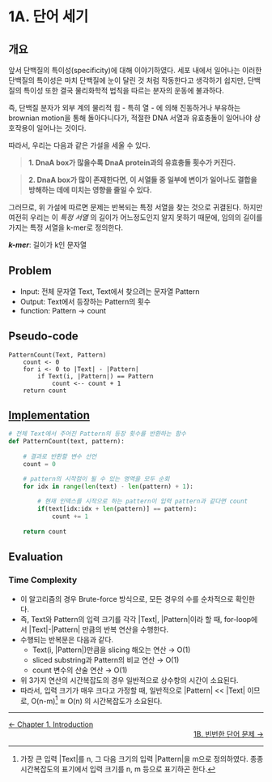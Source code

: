 # 1A. 단어 세기
## 개요
앞서 단백질의 특이성(specificity)에 대해 이야기하였다. 세포 내에서 일어나는 이러한 단백질의 특이성은 마치 단백질에 눈이 달린 것 처럼 작동한다고 생각하기 쉽지만, 단백질의 특이성 또한 결국 물리화학적 법칙을 따르는 분자의 운동에 불과하다.

즉, 단백질 분자가 외부 계의 물리적 힘 - 특히 열 - 에 의해 진동하거나 부유하는 brownian motion을 통해 돌아다니다가, 적절한 DNA 서열과 유효충돌이 일어나야 상호작용이 일어나는 것이다. 

따라서, 우리는 다음과 같은 가설을 세울 수 있다. 
> **1. DnaA box가 많을수록 DnaA protein과의 유효충돌 횟수가 커진다.**

> **2. DnaA box가 많이 존재한다면, 이 서열들 중 일부에 변이가 일어나도 결합을 방해하는 데에 미치는 영향을 줄일 수 있다.**

그러므로, 위 가설에 따르면 문제는 반복되는 특정 서열을 찾는 것으로 귀결된다.
하지만 여전히 우리는 이 *특정 서열* 의 길이가 어느정도인지 알지 못하기 때문에, 임의의 길이를 가지는 특정 서열을 k-mer로 정의한다.

 ***k-mer***: 길이가 k인 문자열

## Problem
- Input: 전체 문자열 Text, Text에서 찾으려는 문자열 Pattern
- Output: Text에서 등장하는 Pattern의 횟수
- function: Pattern $\to$ count

## Pseudo-code
```
PatternCount(Text, Pattern)
    count <- 0
    for i <- 0 to |Text| - |Pattern|
        if Text(i, |Pattern|) == Pattern
            count <-- count + 1
    return count
```

## [Implementation](/Bioinforamtics-Algorithm-practice/Chapter%201/codes/PatternCount.py)
```python
# 전체 Text에서 주어진 Pattern의 등장 횟수를 반환하는 함수
def PatternCount(text, pattern):
    
    # 결과로 반환할 변수 선언
    count = 0

    # pattern의 시작점이 될 수 있는 영역을 모두 순회
    for idx in range(len(text) - len(pattern) + 1):
        
        # 현재 인덱스를 시작으로 하는 pattern이 입력 pattern과 같다면 count
        if(text[idx:idx + len(pattern)] == pattern):
            count += 1
            
    return count
```
## Evaluation
### Time Complexity
- 이 알고리즘의 경우 Brute-force 방식으로, 모든 경우의 수를 순차적으로 확인한다.
- 즉, Text와 Pattern의 입력 크기를 각각 |Text|, |Pattern|이라 할 때, for-loop에서 |Text|-|Pattern| 만큼의 반복 연산을 수행한다.
- 수행되는 반복문은 다음과 같다.
    - Text(i, |Pattern|)만큼을 slicing 해오는 연산 $\to$ O(1)
    - sliced substring과 Pattern의 비교 연산 $\to$ O(1)
    - count 변수의 산술 연산 $\to$ O(1)
- 위 3가지 연산의 시간복잡도의 경우 일반적으로 상수항의 시간이 소요된다.
- 따라서, 입력 크기가 매우 크다고 가정할 때, 일반적으로 |Pattern| << |Text| 이므로, O(n-m)[^1] $\approxeq$ O(n) 의 시간복잡도가 소요된다.

---
[^1]: 가장 큰 입력 |Text|를 n, 그 다음 크기의 입력 |Pattern|을 m으로 정의하였다. 종종 시간복잡도의 표기에서 입력 크기를 n, m 등으로 표기하곤 한다.  

<div align="left">
    <a href="./Introduction.md">← Chapter 1. Introduction</a>
</div>

<div align="right">
    <a href="./1B. FrequentWords.md">1B. 빈번한 단어 문제 →</a>
</div>
